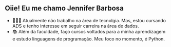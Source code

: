 ## Oiie! Eu me chamo Jennifer Barbosa

- 👩🏼‍💻 Atualmente não trabalho na área de tecnolgia. Mas, estou cursando ADS e tenho interesse em seguir carreira na área de dados.
- 📚 Além da faculdade, faço cursos voltados para a minha aprendizagem e estudo linguagens de programação. Meu foco no momento, é Python.

